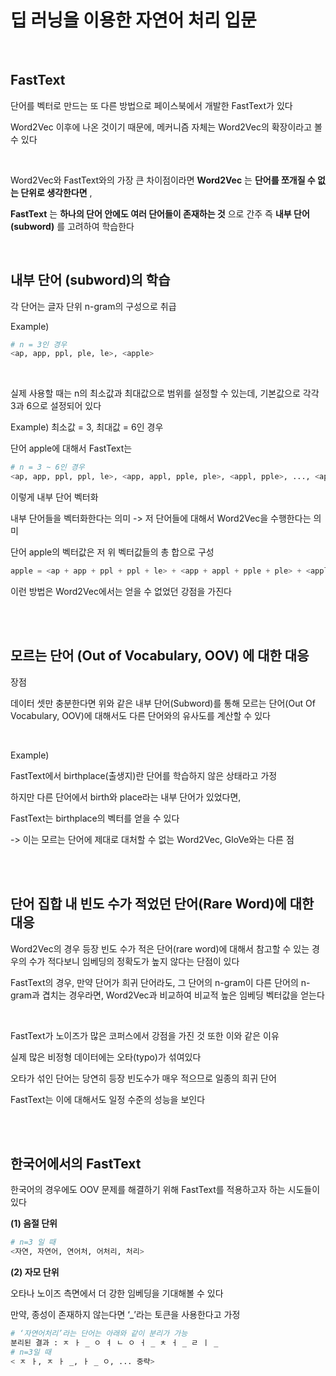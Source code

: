 # 딥 러닝을 이용한 자연어 처리 입문     

​       

## FastText     

단어를 벡터로 만드는 또 다른 방법으로 페이스북에서 개발한 FastText가 있다      

Word2Vec 이후에 나온 것이기 때문에, 메커니즘 자체는 Word2Vec의 확장이라고 볼 수 있다      

​     

Word2Vec와 FastText와의 가장 큰 차이점이라면 __Word2Vec__ 는 __단어를 쪼개질 수 없는 단위로 생각한다면__ ,        

__FastText__ 는 __하나의 단어 안에도 여러 단어들이 존재하는 것__ 으로 간주 즉 __내부 단어(subword)__ 를 고려하여 학습한다       

<br/>

## 내부 단어 (subword)의 학습      

각 단어는 글자 단위 n-gram의 구성으로 취급

Example)      

```python
# n = 3인 경우
<ap, app, ppl, ple, le>, <apple>
```

​      

실제 사용할 때는 n의 최소값과 최대값으로 범위를 설정할 수 있는데, 기본값으로 각각 3과 6으로 설정되어 있다     

Example) 최소값 = 3, 최대값 = 6인 경우     

단어 apple에 대해서 FastText는 

```python
# n = 3 ~ 6인 경우
<ap, app, ppl, ppl, le>, <app, appl, pple, ple>, <appl, pple>, ..., <apple>
```

이렇게 내부 단어 벡터화     

내부 단어들을 벡터화한다는 의미  ->  저 단어들에 대해서 Word2Vec을 수행한다는 의미      

단어 apple의 벡터값은 저 위 벡터값들의 총 합으로 구성     

```python
apple = <ap + app + ppl + ppl + le> + <app + appl + pple + ple> + <appl + pple> + , ..., +<apple>
```

이런 방법은 Word2Vec에서는 얻을 수 없었던 강점을 가진다 

<br/>

<br/>

## 모르는 단어 (Out of Vocabulary, OOV) 에 대한 대응      

장점    

데이터 셋만 충분한다면 위와 같은 내부 단어(Subword)를 통해 모르는 단어(Out Of Vocabulary, OOV)에 대해서도 다른 단어와의 유사도를 계산할 수 있다     

​     

Example)     

FastText에서 birthplace(출생지)란 단어를 학습하지 않은 상태라고 가정     

하지만 다른 단어에서 birth와 place라는 내부 단어가 있었다면,        

FastText는 birthplace의 벡터를 얻을 수 있다        

-> 이는 모르는 단어에 제대로 대처할 수 없는 Word2Vec, GloVe와는 다른 점

<br/>

<br/>

## 단어 집합 내 빈도 수가 적었던 단어(Rare Word)에 대한 대응      

Word2Vec의 경우 등장 빈도 수가 적은 단어(rare word)에 대해서 참고할 수 있는 경우의 수가 적다보니 임베딩의 정확도가 높지 않다는 단점이 있다     

FastText의 경우, 만약 단어가 희귀 단어라도, 그 단어의 n-gram이 다른 단어의 n-gram과 겹치는 경우라면, Word2Vec과 비교하여 비교적 높은 임베딩 벡터값을 얻는다     

​      

FastText가 노이즈가 많은 코퍼스에서 강점을 가진 것 또한 이와 같은 이유      

실제 많은 비정형 데이터에는 오타(typo)가 섞여있다     

오타가 섞인 단어는 당연히 등장 빈도수가 매우 적으므로 일종의 희귀 단어     

FastText는 이에 대해서도 일정 수준의 성능을 보인다      

<br/>

<br/>

## 한국어에서의 FastText     

한국어의 경우에도 OOV 문제를 해결하기 위해 FastText를 적용하고자 하는 시도들이 있다     

__(1) 음절 단위__     

```python
# n=3 일 때
<자연, 자연어, 연어처, 어처리, 처리>
```

__(2) 자모 단위__  

오타나 노이즈 측면에서 더 강한 임베딩을 기대해볼 수 있다      

만약, 종성이 존재하지 않는다면 ‘_’라는 토큰을 사용한다고 가정     

```python
# ‘자연어처리’라는 단어는 아래와 같이 분리가 가능
분리된 결과 : ㅈ ㅏ _ ㅇ ㅕ ㄴ ㅇ ㅓ _ ㅊ ㅓ _ ㄹ ㅣ _ 
# n=3일 때
< ㅈ ㅏ, ㅈ ㅏ _, ㅏ _ ㅇ, ... 중략>
```

